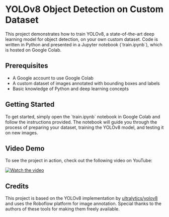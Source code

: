 # YOLOv8 Object Detection on Custom Dataset

This project demonstrates how to train YOLOv8, a state-of-the-art deep learning model for object detection, on your own custom dataset. Code is written in Python and presented in a Jupyter notebook (\`train.ipynb\`), which is hosted on Google Colab.

## Prerequisites

- A Google account to use Google Colab
- A custom dataset of images annotated with bounding boxes and labels
- Basic knowledge of Python and deep learning concepts

## Getting Started

To get started, simply open the \`train.ipynb\` notebook in Google Colab and follow the instructions provided. The notebook will guide you through the process of preparing your dataset, training the YOLOv8 model, and testing it on new images.

## Video Demo

To see the project in action, check out the following video on YouTube:

[![Watch the video](https://img.youtube.com/vi/cudsV0mM0vw/0.jpg)](https://www.youtube.com/watch?v=cudsV0mM0vw)

## Credits

This project is based on the YOLOv8 implementation by [ultralytics/yolov8](https://github.com/ultralytics/yolov8) and uses the Roboflow platform for image annotation. Special thanks to the authors of these tools for making them freely available.



